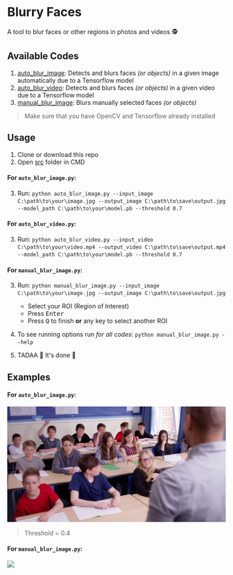 # Blurry Faces
A tool to blur faces or other regions in photos and videos 🕵️‍


## Available Codes
1. [auto_blur_image](./src/auto_blur_image.py): Detects and blurs faces _(or objects)_ in a given image automatically due to a Tensorflow model
2. [auto_blur_video](./src/auto_blur_video.py): Detects and blurs faces _(or objects)_ in a given video due to a Tensorflow model
3. [manual_blur_image](./src/manual_blur_image.py): Blurs manually selected faces _(or objects)_

> Make sure that you have OpenCV and Tensorflow already installed

## Usage
1. Clone or download this repo
2. Open [src](/src) folder in CMD

#### For `auto_blur_image.py`:
3. Run:
   `python auto_blur_image.py --input_image C:\path\to\your\image.jpg --output_image C:\path\to\save\output.jpg  --model_path C:\path\to\your\model.pb --threshold 0.7`

#### For `auto_blur_video.py`:
3. Run:
   `python auto_blur_video.py --input_video C:\path\to\your\video.mp4 --output_video C:\path\to\save\output.mp4 --model_path C:\path\to\your\model.pb --threshold 0.7`

#### For `manual_blur_image.py`:
3. Run:
   `python manual_blur_image.py --input_image C:\path\to\your\image.jpg --output_image C:\path\to\save\output.jpg`
    * Select your ROI (Region of Interest)
    * Press <kbd>Enter</kbd>
    * Press <kbd>Q</kbd> to finish **or** any key to select another ROI

4. To see running options run _for all codes_:
   `python manual_blur_image.py --help`

5. TADAA 🎉 It's done 🤗

## Examples

#### For `auto_blur_image.py`:
<img src="./outputs/auto_blur_image.jpg" width="600"  />

> Threshold = 0.4

#### For `manual_blur_image.py`:
![](./outputs/manual_blur.gif)